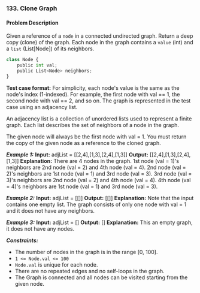### 133. Clone Graph

#### Problem Description

Given a reference of a `node` in a connected undirected graph.
Return a deep copy (clone) of the graph.
Each node in the graph contains a `value` (int) and a `list` (List[Node]) of its neighbors.

```python 
class Node {
    public int val;
    public List<Node> neighbors;
}
```

**Test case format:**
For simplicity, each node's value is the same as the node's index (1-indexed). For example, the first node with val == 1, the second node with val == 2, and so on. The graph is represented in the test case using an adjacency list.

An adjacency list is a collection of unordered lists used to represent a finite graph. Each list describes the set of neighbors of a node in the graph.

The given node will always be the first node with val = 1. You must return the copy of the given node as a reference to the cloned graph.

***Example 1:*** 
**Input:**  adjList = [[2,4],[1,3],[2,4],[1,3]]
**Output:**  [[2,4],[1,3],[2,4],[1,3]]
**Explanation:** There are 4 nodes in the graph.
1st node (val = 1)'s neighbors are 2nd node (val = 2) and 4th node (val = 4).
2nd node (val = 2)'s neighbors are 1st node (val = 1) and 3rd node (val = 3).
3rd node (val = 3)'s neighbors are 2nd node (val = 2) and 4th node (val = 4).
4th node (val = 4)'s neighbors are 1st node (val = 1) and 3rd node (val = 3).

***Example 2:*** 
**Input:**  adjList = [[]]
**Output:**  [[]]
**Explanation:** Note that the input contains one empty list. The graph consists of only one node with val = 1 and it does not have any neighbors.

***Example 3:*** 
**Input:**  adjList = []
**Output:**  []
**Explanation:** This an empty graph, it does not have any nodes.
 
***Constraints:*** 
- The number of nodes in the graph is in the range [0, 100].
- `1 <= Node.val <= 100`
- `Node.val` is unique for each node.
- There are no repeated edges and no self-loops in the graph.
- The Graph is connected and all nodes can be visited starting from the given node.